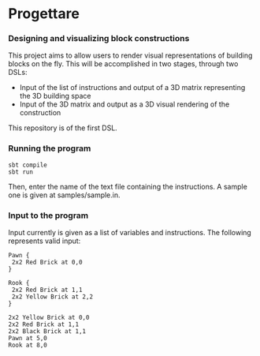 # Progettare
### Designing and visualizing block constructions

This project aims to allow users to render visual representations of building blocks on the fly.
This will be accomplished in two stages, through two DSLs:

* Input of the list of instructions and output of a 3D matrix representing the 3D building space
* Input of the 3D matrix and output as a 3D visual rendering of the construction

This repository is of the first DSL.

### Running the program

```
sbt compile
sbt run
```
Then, enter the name of the text file containing the instructions. A sample one is given at samples/sample.in.

### Input to the program

Input currently is given as a list of variables and instructions. The following represents valid input:

```
Pawn {
 2x2 Red Brick at 0,0
}

Rook {
 2x2 Red Brick at 1,1
 2x2 Yellow Brick at 2,2
}

2x2 Yellow Brick at 0,0
2x2 Red Brick at 1,1
2x2 Black Brick at 1,1
Pawn at 5,0
Rook at 8,0
```
